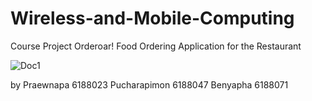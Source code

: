 # Wireless-and-Mobile-Computing
Course Project
Orderoar! Food Ordering Application for the Restaurant

![Doc1](https://user-images.githubusercontent.com/55126861/116802733-6292a880-ab3f-11eb-833e-7804460498e8.png)

by Praewnapa    6188023
   Pucharapimon 6188047
   Benyapha     6188071
